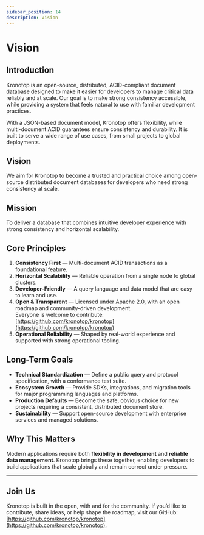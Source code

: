 ```yaml
---
sidebar_position: 14
description: Vision
---
```


# Vision

## Introduction
Kronotop is an open-source, distributed, ACID-compliant document database designed to make it easier for developers to manage critical data reliably and at scale. Our goal is to make strong consistency accessible, while providing a system that feels natural to use with familiar development practices.

With a JSON-based document model, Kronotop offers flexibility, while multi-document ACID guarantees ensure consistency and durability. It is built to serve a wide range of use cases, from small projects to global deployments.

## Vision
We aim for Kronotop to become a trusted and practical choice among open-source distributed document databases for developers who need strong consistency at scale.

## Mission
To deliver a database that combines intuitive developer experience with strong consistency and horizontal scalability.

## Core Principles
1. **Consistency First** — Multi-document ACID transactions as a foundational feature.
2. **Horizontal Scalability** — Reliable operation from a single node to global clusters.
3. **Developer-Friendly** — A query language and data model that are easy to learn and use.
4. **Open & Transparent** — Licensed under Apache 2.0, with an open roadmap and community-driven development.  
   Everyone is welcome to contribute: [https://github.com/kronotop/kronotop](https://github.com/kronotop/kronotop)
5. **Operational Reliability** — Shaped by real-world experience and supported with strong operational tooling.

## Long-Term Goals
- **Technical Standardization** — Define a public query and protocol specification, with a conformance test suite.
- **Ecosystem Growth** — Provide SDKs, integrations, and migration tools for major programming languages and platforms.
- **Production Defaults** — Become the safe, obvious choice for new projects requiring a consistent, distributed document store.
- **Sustainability** — Support open-source development with enterprise services and managed solutions.

## Why This Matters
Modern applications require both **flexibility in development** and **reliable data management**. Kronotop brings these together, enabling developers to build applications that scale globally and remain correct under pressure.

---

## Join Us
Kronotop is built in the open, with and for the community. If you’d like to contribute, share ideas, or help shape the roadmap, visit our GitHub: [https://github.com/kronotop/kronotop](https://github.com/kronotop/kronotop).  
